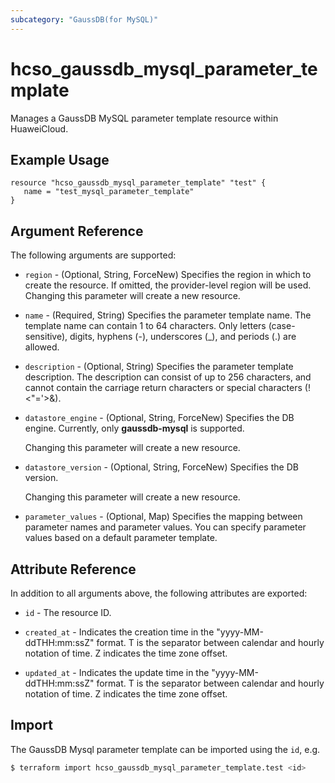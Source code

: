 ```yaml
---
subcategory: "GaussDB(for MySQL)"
---
```


# hcso_gaussdb_mysql_parameter_template

Manages a GaussDB MySQL parameter template resource within HuaweiCloud.

## Example Usage

```hcl
resource "hcso_gaussdb_mysql_parameter_template" "test" {
   name = "test_mysql_parameter_template"
}
```

## Argument Reference

The following arguments are supported:

* `region` - (Optional, String, ForceNew) Specifies the region in which to create the resource.
  If omitted, the provider-level region will be used. Changing this parameter will create a new resource.

* `name` - (Required, String) Specifies the parameter template name. The template name can contain 1 to 64 characters.
  Only letters (case-sensitive), digits, hyphens (-), underscores (_), and periods (.) are allowed.

* `description` - (Optional, String) Specifies the parameter template description. The description can consist of
  up to 256 characters, and cannot contain the carriage return characters or special characters (!<"='>&).

* `datastore_engine` - (Optional, String, ForceNew) Specifies the DB engine. Currently, only **gaussdb-mysql** is supported.

  Changing this parameter will create a new resource.

* `datastore_version` - (Optional, String, ForceNew) Specifies the DB version.

  Changing this parameter will create a new resource.

* `parameter_values` - (Optional, Map) Specifies the mapping between parameter names and parameter values.
  You can specify parameter values based on a default parameter template.

## Attribute Reference

In addition to all arguments above, the following attributes are exported:

* `id` - The resource ID.

* `created_at` - Indicates the creation time in the "yyyy-MM-ddTHH:mm:ssZ" format.
  T is the separator between calendar and hourly notation of time. Z indicates the time zone offset.

* `updated_at` - Indicates the update time in the "yyyy-MM-ddTHH:mm:ssZ" format.
  T is the separator between calendar and hourly notation of time. Z indicates the time zone offset.

## Import

The GaussDB Mysql parameter template can be imported using the `id`, e.g.

```bash
$ terraform import hcso_gaussdb_mysql_parameter_template.test <id>
```
